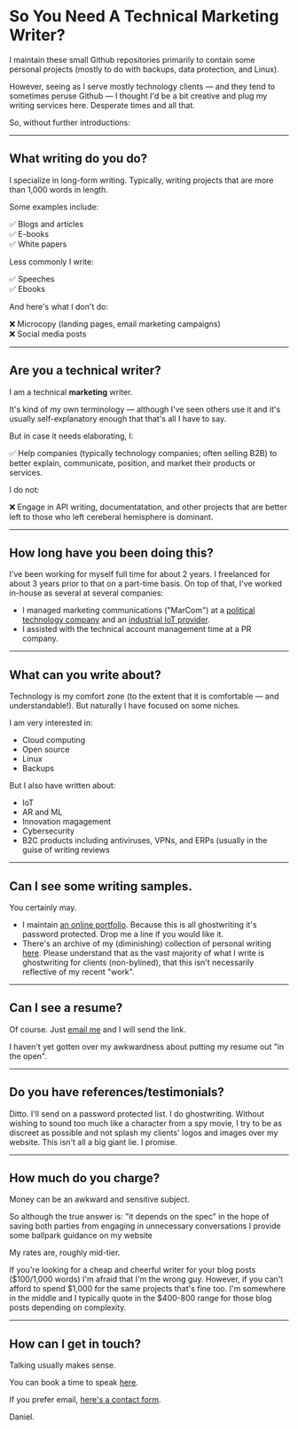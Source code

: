# So You **Need** A Technical Marketing Writer?

I maintain these small Github repositories primarily to contain some personal projects (mostly to do with backups, data protection, and Linux).

However, seeing as I serve mostly technology clients — and they tend to sometimes peruse Github — I thought I'd be a bit creative and plug my writing services here. Desperate times and all that.

So, without further introductions:

<hr>

## What writing do you do?

I specialize in long-form writing. Typically, writing projects that are more than 1,000 words in length.

Some examples include:

✅ Blogs and articles <br/>
✅ E-books <br/>
✅ White papers <br/>

Less commonly I write:

✅ Speeches <br/>
✅ Ebooks

And here's what I don't do:

❌ Microcopy (landing pages, email marketing campaigns) <br/>
❌ Social media posts

<hr>


## Are you a technical writer?

I am a technical **marketing** writer. 

It's kind of my own terminology — although I've seen others use it and it's usually self-explanatory enough that that's all I have to say. 

But in case it needs elaborating, I:

✅ Help companies (typically technology companies; often selling B2B) to better explain, communicate, position, and market their products or services.

I do not:

❌ Engage in API writing, documentatation, and other projects that are better left to those who left cereberal hemisphere is dominant. 

<hr>

## How long have you been doing this?

I've been working for myself full time for about 2 years. I freelanced for about 3 years prior to that on a part-time basis. On top of that, I've worked in-house as several at several companies:

- I managed marketing communications ("MarCom") at a [political technology company](https://www.ecanvasser.com) and an [industrial IoT provider](https://www.ayyeka.com).
- I assisted with the technical account management time at a PR company.

<hr>

## What can you write about?

Technology is my comfort zone (to the extent that it is comfortable — and understandable!). But naturally I have focused on some niches.

I am very interested in:

- Cloud computing <br/>
- Open source <br/>
- Linux <br/>
- Backups

But I also have written about:

- IoT <br/>
- AR and ML <br/>
- Innovation magagement <br/>
- Cybersecurity <br/>
- B2C products including antiviruses, VPNs, and ERPs (usually in the guise of writing reviews

<hr>

## Can I see some writing samples.

You certainly may. 

- I maintain [an online portfolio](https://www.dsrghostwriting.com/portfolio). Because this is all ghostwriting it's password protected. Drop me a line if you would like it.
- There's an archive of my (diminishing) collection of personal writing [here](https://www.danielrosehill.co.il/mywriting/). Please understand that as the vast majority of what I write is ghostwriting for clients (non-bylined), that this isn't necessarily reflective of my recent "work".

<hr>

## Can I see a resume?

Of course. Just [email me](https://dsrghostwriting.com/contact/) and I will send the link.

I haven't yet gotten over my awkwardness about putting my resume out "in the open". 

<hr>

## Do you have references/testimonials?

Ditto. I'll send on a password protected list. I do ghostwriting. Without wishing to sound too much like a character from a spy movie, I try to be as discreet as possible and not splash my clients' logos and images over my website. This isn't all a big giant lie. I promise. 

<hr>

## How much do you charge?

Money can be an awkward and sensitive subject. 

So although the true answer is: "it depends on the spec" in the hope of saving both parties from engaging in unnecessary conversations I provide some ballpark guidance on my website

My rates are, roughly mid-tier. 

If you're looking for a cheap and cheerful writer for your blog posts ($100/1,000 words) I'm afraid that I'm the wrong guy. However, if you can't afford to spend $1,000 for the same projects that's fine too. I'm somewhere in the middle and I typically quote in the $400-800 range for those blog posts depending on complexity. 

<hr>



## How can I get in touch?

Talking usually makes sense.

You can book a time to speak [here](https://dsrghostwriting.com/bookmeeting/).

If you prefer email, [here's a contact form](https://dsrghostwriting.com/contact/).

Daniel. 












